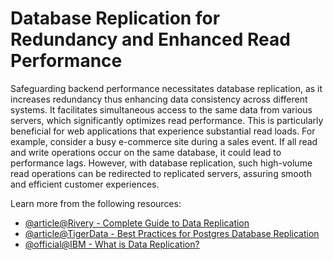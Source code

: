 # Database Replication for Redundancy and Enhanced Read Performance

Safeguarding backend performance necessitates database replication, as it increases redundancy thus enhancing data consistency across different systems. It facilitates simultaneous access to the same data from various servers, which significantly optimizes read performance. This is particularly beneficial for web applications that experience substantial read loads. For example, consider a busy e-commerce site during a sales event. If all read and write operations occur on the same database, it could lead to performance lags. However, with database replication, such high-volume read operations can be redirected to replicated servers, assuring smooth and efficient customer experiences.

Learn more from the following resources:

- [@article@Rivery - Complete Guide to Data Replication](https://rivery.io/data-learning-center/complete-guide-to-data-replication/)
- [@article@TigerData - Best Practices for Postgres Database Replication](https://www.tigerdata.com/learn/best-practices-for-postgres-database-replication)
- [@official@IBM - What is Data Replication?](https://www.ibm.com/think/topics/data-replication)
